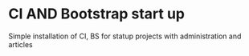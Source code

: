 # CI AND Bootstrap start up

Simple installation of CI, BS for statup projects with administration and articles
